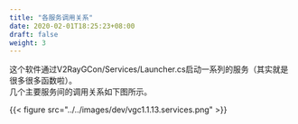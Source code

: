 ```yaml
---
title: "各服务调用关系"
date: 2020-02-01T18:25:23+08:00
draft: false
weight: 3
---
```


这个软件通过V2RayGCon/Services/Launcher.cs启动一系列的服务（其实就是很多很多函数啦）。  
几个主要服务间的调用关系如下图所示。  

{{< figure src="../../images/dev/vgc1.1.13.services.png" >}}

